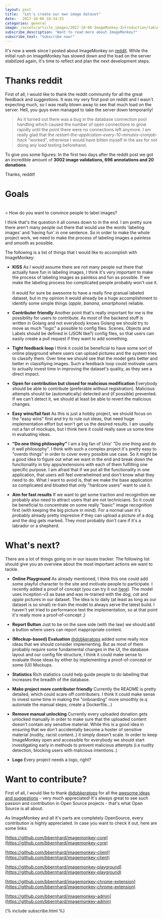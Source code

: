 ```yaml
---
layout: post
title:  "Let's create our own image dataset"
date:   2017-10-06 18:34:25
categories: general
image: /assets/article_images/2017-10-06-ImageMonkey-Introduction/taking_photo2.jpg
subscribe_description: "Want to read more about ImageMonkey?" 
subscribe_text: "Subscribe now!"
---
```


It's now a week since I posted about ImageMonkey on [reddit](https://www.reddit.com/r/MachineLearning/comments/731zwb/p_imagemonkey_a_public_open_source_image_database/). While the initial rush on ImageMonkey has slowed down and the load on the server stabilized again, it's time to reflect and plan the next development steps. 

# Thanks reddit #
First of all, I would like to thank the reddit community for all the great feedback and suggestions. It was my very first post on reddit and I wasn't expecting much, so I was really blown away to see that much load on the server. Hell, you guys even managed to take the server down temporarily!

>As it turned out there was a bug in the database connection pool handling which caused the number of open connections to grow rapidly until the point there were no connections left anymore. I am really glad that the *restart-the-application-every-10-minutes-cronjob-hack* "worked", otherwise I would have bitten myself in the ass for not doing any load testing beforehand. 

To give you some figures: In the first two days after the reddit post we got an incredible amount of **3002 image validations, 696 annotations and 20 donations**. 

Thanks, reddit!

# Goals #
<br>
> How do you want to convince people to label images? 

I think that's the question it all comes down to in the end. I am pretty sure there aren't many people out there that would use the words 'labeling images' and 'having fun' in one sentence. So in order to make the whole project work, we need to make the process of labeling images a painless and smooth as possible.

The following is a list of things that I would like to accomplish with ImageMonkey:


* **KISS** As I would assume there are not many people out there that actually have fun in labeling images, I think it's very important to make the process of labeling images as painless and fun as possible. If we make the labeling process too complicated people probably won't use it. <br><br>It would for sure be awesome to have a really fine granual labeled dataset, but in my opinion it would already be a huge accomplishment to identify some simple things (*apple*, *banana*, *smartphone*) reliable.

* **Contributer friendly** Another point that's really important for me is the possibility for users to contribute. As most of the backend stuff is written in Golang and not everybody knows Golang we should try to move as much "logic" a possible to config files. Scenes, Objects and Labels should be defined in (JSON like?) config files, so that users can easily create a pull request if they want to add something.

* **Tight feedback loop** I think it could be beneficial to have some sort of online playground where users can upload pictures and the system tries to classify them. Over time we should see that the model gets better and better in classifiying images. Such a feedback loop could motivate users to actually invest time in improving the dataset's quality, as they see a direct impact.

* **Open for contribution but closed for malicious modification** Everybody should be able to contribute (preferable without registration). Malicious attempts should be (automatically) detected and (if possible) prevented. If we can't detect it, we should at least be able to revert the malicious changes.

* **Easy wins/fail fast** As this is just a hobby project, we should focus on the "easy wins" first and try to rule out ideas, that need huge implementation effort but won't get us the desired results. I am usually not a fan of mockups, but I think here it could really save us some time in evaluating ideas.

* **"Do one thing philosophy"** I am a big fan of Unix' "Do one thing and do it well philosophy". I think with such a complex project it's pretty easy to "overdo things" in order to cover every possible use case. So it might be a good idea to figure out what we want in the end and break down the functionality in tiny apps/extensions with each of them fulfilling one specific purpose. I am afraid that if we put all the functionality in one application, that users will feel overwhelmed and don't know what they need to do. What I want to avoid is, that we make the base application so complicated and bloated that only "hardcore users" want to use it.

* **Aim for fast results** If we want to get some traction and recoginition we probably also need to attract users that are not technicians. So it could be beneficial to concentrate on some really "basic" image recognition first (with keeping the big picture in mind). For a normal user it's probably already pretty impresive if they can upload a picture of a dog and the dog gets marked. They most probably don't care if it's a labrador or a shepherd.

# What's next? #

There are a lot of things going on in our issues tracker. The following list should give you an overview about the most important actions we want to tackle.

* **Online Playground** As already mentioned, I think this one could add some playful character to the site and motivate people to participate. I recently added a proof of concept (you can try it out [here](https://imagemonkey.io/playground)). The model uses inception-v3 as base and was re-trained with the *dog*, *cat* and *apple* pictures in our dataset. The idea is to daily (at least as long as our dataset is so small) re-train the model to always serve the latest build. I haven't yet tried to performance test the implementation, so at that point it's really more a proof-of-concept ;)

* **Report Button** Just to be on the save side (with the law) we should add a button where users can report inappropriate content.

* **(Mockup-based) Evaluation** [@dobkeratops](https://github.com/dobkeratops) added some really nice ideas that we should consider implementing. But as most of them probably require some fundamental changes in the UI, the database layout and our config file structure, I think it could make sense to evaluate those ideas by either by implementing a proof-of-concept or some (UI) Mockups.

* **Statistics** Rich statistics could help guide people to do labelling that increases the breadth of the database.

* **Make project more contributer friendly** Currently the README is pretty detailed, which could scare off contributers. I think it could make sense to invest some time in making the "onboarding" more smoothly (e.q automate the manual steps; create a Dockerfile...)

* **Remove manual unlocking** Currently every uploaded donation gets unlocked manually in order to make sure that the uploaded content doesn't contain any sensitive material. While this is a good idea in ensuring that we don't accidentally become a hoster of sensitive material (nudity, racist content..) it simply doesn't scale. In order to keep ImageMonkey open and accessible for everybody we should start investigating early in methods to prevent malicious attempts (i.e nudity detection, blocking users with malicious intentions..)  

* **Logo** Every project needs a logo, right?

# Want to contribute? # 
First of all, I would like to thank [@dobkeratops](https://github.com/dobkeratops) for all the [awesome ideas and suggestions](https://github.com/bbernhard/imagemonkey-core/issues) - very much appreciated! It's always great to see such passion and contribution in Open Source projects - that's what Open Source is all about. 

As ImageMonkey and all it's parts are completely OpenSource, every contribution is highly appreciated. In case you want to check it out, here are some links:  

[https://github.com/bbernhard/imagemonkey-core](https://github.com/bbernhard/imagemonkey-core)

[https://github.com/bbernhard/imagemonkey-client](https://github.com/bbernhard/imagemonkey-client)

[https://github.com/bbernhard/imagemonkey-playground](https://github.com/bbernhard/imagemonkey-playground)

[https://github.com/bbernhard/imagemonkey-chrome-extension](https://github.com/bbernhard/imagemonkey-chrome-extension)

[https://github.com/bbernhard/imagemonkey-admin](https://github.com/bbernhard/imagemonkey-admin)


{% include subscribe.html %}







